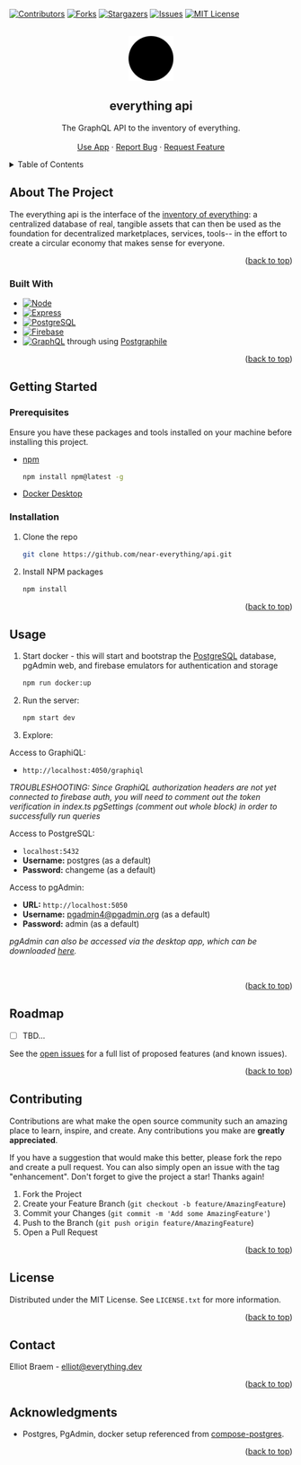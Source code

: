 <div id="top"></div>

<!-- PROJECT SHIELDS -->
[![Contributors][contributors-shield]][contributors-url]
[![Forks][forks-shield]][forks-url]
[![Stargazers][stars-shield]][stars-url]
[![Issues][issues-shield]][issues-url]
[![MIT License][license-shield]][license-url]



<!-- PROJECT LOGO -->
<br />
<div align="center">
  <a href="https://github.com/near-everything/api">
    <img src="images/everything.png" alt="Logo" width="80" height="80">
  </a>

<h2 align="center">everything api</h3>

  <p align="center">
    The GraphQL API to the inventory of everything.
    <br />
    <!-- <a href="https://documentation.everything.dev"><strong>Explore the docs »</strong></a> -->
    <!-- <br /> -->
    <br />
    <a href="https://everything.dev">Use App</a>
    ·
    <a href="https://github.com/near-everything/api/issues">Report Bug</a>
    ·
    <a href="https://github.com/near-everything/api/issues">Request Feature</a>
  </p>
</div>



<!-- TABLE OF CONTENTS -->
<details>
  <summary>Table of Contents</summary>
  <ol>
    <li>
      <a href="#about-the-project">About The Project</a>
    </li>
    <li>
      <a href="#getting-started">Getting Started</a>
      <ul>
        <li><a href="#prerequisites">Prerequisites</a></li>
        <li><a href="#installation">Installation</a></li>
      </ul>
    </li>
    <li><a href="#usage">Usage</a></li>
    <li><a href="#roadmap">Roadmap</a></li>
    <li><a href="#contributing">Contributing</a></li>
    <li><a href="#license">License</a></li>
    <li><a href="#contact">Contact</a></li>
    <li><a href="#acknowledgments">Acknowledgments</a></li>
  </ol>
</details>



<!-- ABOUT THE PROJECT -->
## About The Project

<!-- [![Product Name Screen Shot][product-screenshot]](https://example.com) -->
The everything api is the interface of the [inventory of everything](https://everything.dev): a centralized database of real, tangible assets that can then be used as the foundation for decentralized marketplaces, services, tools-- in the effort to create a circular economy that makes sense for everyone.


<p align="right">(<a href="#top">back to top</a>)</p>

### Built With

- [![Node][node.js]][node-url]
- [![Express][express.js]][express-url]
- [![PostgreSQL][postgresql]][postgres-url]
- [![Firebase][firebase]][firebase-url]
- [![GraphQL][graphql]][graphql-url] through using [Postgraphile](postgraphile-url)


<p align="right">(<a href="#top">back to top</a>)</p>

<!-- GETTING STARTED -->
## Getting Started

### Prerequisites
Ensure you have these packages and tools installed on your machine before installing this project.

* [npm](https://www.npmjs.com)
  ```sh
  npm install npm@latest -g
  ```
* [Docker Desktop](https://www.docker.com/products/docker-desktop/)

### Installation

1. Clone the repo
   ```sh
   git clone https://github.com/near-everything/api.git
   ```
2. Install NPM packages
   ```sh
   npm install
   ```
      


<p align="right">(<a href="#top">back to top</a>)</p>



<!-- USAGE EXAMPLES -->
## Usage

1. Start docker - this will start and bootstrap the [PostgreSQL](https://www.postgresql.org) database, pgAdmin web, and firebase emulators for authentication and storage
    ```sh
    npm run docker:up
    ```
2. Run the server:
    ```sh
    npm start dev
    ```
3. Explore: 

Access to GraphiQL:
* `http://localhost:4050/graphiql`

_TROUBLESHOOTING: Since GraphiQL authorization headers are not yet connected to firebase auth, you will need to comment out the token verification in index.ts pgSettings (comment out whole block) in order to successfully run queries_

Access to PostgreSQL: 
* `localhost:5432`
* **Username:** postgres (as a default)
* **Password:** changeme (as a default)

Access to pgAdmin: 
* **URL:** `http://localhost:5050`
* **Username:** pgadmin4@pgadmin.org (as a default)
* **Password:** admin (as a default)

_pgAdmin can also be accessed via the desktop app, which can be downloaded [here](https://www.pgadmin.org)._

<br/>

<!-- _For more examples, please refer to the [Documentation](https://example.com)_ -->

<p align="right">(<a href="#top">back to top</a>)</p>



<!-- ROADMAP -->
## Roadmap

- [ ] TBD...

See the [open issues](https://github.com/near-everything/api/issues) for a full list of proposed features (and known issues).

<p align="right">(<a href="#top">back to top</a>)</p>



<!-- CONTRIBUTING -->
## Contributing

Contributions are what make the open source community such an amazing place to learn, inspire, and create. Any contributions you make are **greatly appreciated**.

If you have a suggestion that would make this better, please fork the repo and create a pull request. You can also simply open an issue with the tag "enhancement".
Don't forget to give the project a star! Thanks again!

1. Fork the Project
2. Create your Feature Branch (`git checkout -b feature/AmazingFeature`)
3. Commit your Changes (`git commit -m 'Add some AmazingFeature'`)
4. Push to the Branch (`git push origin feature/AmazingFeature`)
5. Open a Pull Request

<p align="right">(<a href="#top">back to top</a>)</p>



<!-- LICENSE -->
## License

Distributed under the MIT License. See `LICENSE.txt` for more information.

<p align="right">(<a href="#top">back to top</a>)</p>



<!-- CONTACT -->
## Contact

Elliot Braem - elliot@everything.dev


<p align="right">(<a href="#top">back to top</a>)</p>



<!-- ACKNOWLEDGMENTS -->
## Acknowledgments

* Postgres, PgAdmin, docker setup referenced from [compose-postgres](https://github.com/khezen/compose-postgres).

<p align="right">(<a href="#top">back to top</a>)</p>



<!-- MARKDOWN LINKS & IMAGES -->
<!-- https://www.markdownguide.org/basic-syntax/#reference-style-links -->
[contributors-shield]: https://img.shields.io/github/contributors/near-everything/api.svg?style=for-the-badge
[contributors-url]: https://github.com/near-everything/api/graphs/contributors
[forks-shield]: https://img.shields.io/github/forks/near-everything/api.svg?style=for-the-badge
[forks-url]: https://github.com/near-everything/api/network/members
[stars-shield]: https://img.shields.io/github/stars/near-everything/api.svg?style=for-the-badge
[stars-url]: https://github.com/near-everything/api/stargazers
[issues-shield]: https://img.shields.io/github/issues/near-everything/api.svg?style=for-the-badge
[issues-url]: https://github.com/near-everything/api/issues
[license-shield]: https://img.shields.io/github/license/near-everything/api.svg?style=for-the-badge
[license-url]: https://github.com/near-everything/api/blob/main/LICENSE.txt
[product-screenshot]: images/screenshot.png
[node.js]: https://img.shields.io/badge/Node.js-339933?style=for-the-badge&logo=nodedotjs&logoColor=white
[node-url]: https://nodejs.org
[express.js]: https://img.shields.io/badge/Express.js-000000?style=for-the-badge&logo=express&logoColor=white
[express-url]: https://expressjs.com
[postgresql]: https://img.shields.io/badge/PostgreSQL-316192?style=for-the-badge&logo=postgresql&logoColor=white
[postgres-url]: https://www.postgresql.org
[postgraphile-url]: https://www.graphile.org/postgraphile/
[firebase]: https://img.shields.io/badge/firebase-ffca28?style=for-the-badge&logo=firebase&logoColor=black
[firebase-url]: https://firebase.google.com
[graphql]: https://img.shields.io/badge/GraphQl-E10098?style=for-the-badge&logo=graphql&logoColor=white
[graphql-url]: https://graphql.org